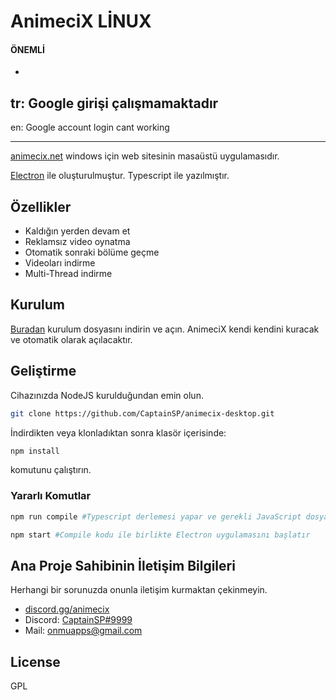 # AnimeciX LİNUX

#### ÖNEMLİ
-
tr: Google girişi çalışmamaktadır
------------------------------
en: Google account login cant working

-------

[animecix.net](https://animecix.net) windows için web sitesinin masaüstü uygulamasıdır.

[Electron](https://www.electronjs.org/)  ile oluşturulmuştur. Typescript ile yazılmıştır.

## Özellikler
- Kaldığın yerden devam et
- Reklamsız video oynatma
- Otomatik sonraki bölüme geçme
- Videoları indirme
- Multi-Thread indirme

## Kurulum

[Buradan](https://github.com/CaptainSP/animecix-desktop/releases/download/v1.1.5/AnimeciX-Setup-1.1.5.exe) kurulum dosyasını indirin ve açın. AnimeciX kendi kendini kuracak ve otomatik olarak açılacaktır.

## Geliştirme

Cihazınızda NodeJS kurulduğundan emin olun.

```sh
git clone https://github.com/CaptainSP/animecix-desktop.git
```
İndirdikten veya klonladıktan sonra klasör içerisinde:

```sh
npm install
```
komutunu çalıştırın.

### Yararlı Komutlar

```sh
npm run compile #Typescript derlemesi yapar ve gerekli JavaScript dosyalarını oluşturur.
```

```sh
npm start #Compile kodu ile birlikte Electron uygulamasını başlatır
```

## Ana Proje Sahibinin İletişim Bilgileri

Herhangi bir sorunuzda onunla iletişim kurmaktan çekinmeyin.

- [discord.gg/animecix](https://discord.com/invite/animecix) 
- Discord: [CaptainSP#9999](https://discord.com/users/344220078465744896)
- Mail: [onmuapps@gmail.com](mailto://onmuapps@gmail.com) 

## License

GPL
